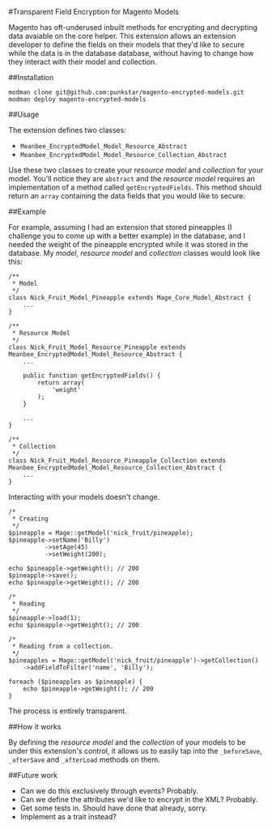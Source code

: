 #Transparent Field Encryption for Magento Models

Magento has oft-underused inbuilt methods for encrypting and decrypting data avaiable on the core helper.  This extension allows an extension developer to define the fields on their models that they'd like to secure while the data is in the database database, without having to change how they interact with their model and collection.

##Installation

    modman clone git@github.com:punkstar/magento-encrypted-models.git
    modman deploy magento-encrypted-models

##Usage

The extension defines two classes:

* `Meanbee_EncryptedModel_Model_Resource_Abstract`
* `Meanbee_EncryptedModel_Model_Resource_Collection_Abstract`

Use these two classes to create your *resource model* and *collection* for your model.  You'll notice they are `abstract` and the *resource model* requires an implementation of a method called `getEncryptedFields`.  This method should return an `array` containing the data fields that you would like to secure.

##Example

For example, assuming I had an extension that stored pineapples (I challenge you to come up with a better example) in the database, and I needed the weight of the pineapple encrypted while it was stored in the database.  My *model*, *resource model* and *collection* classes would look like this:

	/**
	 * Model
	 */
    class Nick_Fruit_Model_Pineapple extends Mage_Core_Model_Abstract {
        ...
    }

	/**
	 * Resource Model
	 */
    class Nick_Fruit_Model_Resource_Pineapple extends Meanbee_EncryptedModel_Model_Resource_Abstract {
        ...

        public function getEncryptedFields() {
            return array(
                'weight'
            );
        }

        ...
    }

    /**
     * Collection
     */
    class Nick_Fruit_Model_Resource_Pineapple_Collection extends Meanbee_EncryptedModel_Model_Resource_Collection_Abstract {
        ...
    }

Interacting with your models doesn't change.

	/*
	 * Creating
	 */
    $pineapple = Mage::getModel('nick_fruit/pineapple);
    $pineapple->setName('Billy')
              ->setAge(45)
              ->setWeight(200);

    echo $pineapple->getWeight(); // 200
    $pineapple->save();
    echo $pineapple->getWeight(); // 200

    /*
     * Reading
     */
    $pineapple->load(1);
    echo $pineapple->getWeight(); // 200

    /*
     * Reading from a collection.
     */
    $pineapples = Mage::getModel('nick_fruit/pineapple')->getCollection()
    	->addFieldToFilter('name', 'Billy');

    foreach ($pineapples as $pineapple) {
	    echo $pineapple->getWeight(); // 200
    }

The process is entirely transparent.

##How it works

By defining the *resource model* and the *collection* of your models to be under this extension's control, it allows us to easily tap into the `_beforeSave`, `_afterSave` and `_afterLoad` methods on them.

##Future work

* Can we do this exclusively through events?  Probably.
* Can we define the attributes we'd like to encrypt in the XML? Probably.
* Get some tests in. Should have done that already, sorry.
* Implement as a trait instead?

